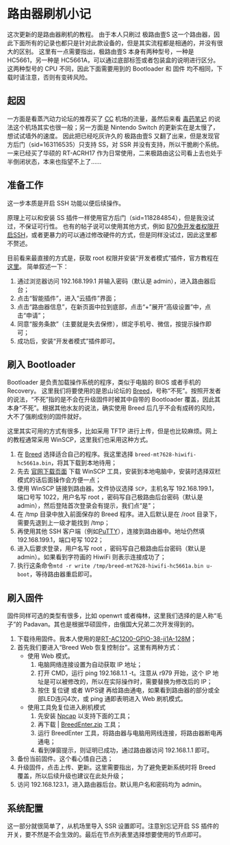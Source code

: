 # 路由器刷机小记

这次更新的是路由器刷机的教程。
由于本人只刷过 极路由壹S 这一个路由器，因此下面所有的记录也都只是针对此款设备的，但是其实流程都是相通的，并没有很大的区别。
这里有一点需要指出，极路由壹S 本身有两种型号，一种是 HC5661，另一种是 HC5661A，可以通过底部标签或者包装盒的说明进行区分。这两种型号的 CPU 不同，因此下面需要用到的 Bootloader 和 固件 均不相同，下载时请注意，否则有变砖风险。


## 起因
一方面是看蒸汽动力论坛的推荐买了 [CC](https://www.cordcord.xyz/) 机场的流量，虽然后来看 [毒药笔记](https://github.com/DuyaoSS/SSR/issues/1) 的说法这个机场其实也很一般；另一方面是 Nintendo Switch 的更新实在是太慢了，想试试墙外的速度。
因此把已经吃灰许久的 极路由壹S 又翻了出来，但是发现官方后门（sid=163116535）只支持 SS，对 SSR 并没有支持，所以干脆刷个系统。一来已经买了华硕的 RT-ACRH17 作为日常使用，二来极路由这公司看上去也处于半倒闭状态，本来也指望不上了……


## 准备工作
这一步本质是开启 SSH 功能以便后续操作。

原理上可以和安装 SS 插件一样使用官方后门（sid=118284854），但是我没试过，不保证可行性。
也有的帖子说可以使用其他方式，例如 [B70免开发者权限开启SSH](https://www.right.com.cn/forum/thread-220214-1-1.html)，或者更暴力的可以通过修改硬件的方式，但是同样没试过，因此这里都不赘述。

目前看来最直接的方式是，获取 root 权限并安装“开发者模式”插件，官方教程在 [这里](http://www.hiwifi.com/service_faq?id=25&article_id=94)。
简单叙述一下：
1. 通过浏览器访问 192.168.199.1 并输入密码（默认是 admin），进入路由器后台；
2. 点击“智能插件”，进入“云插件”界面；
3. 点击“路由器信息”，在新页面中拉到底部，点击“+”展开“高级设置”中，点击“申请”；
4. 同意“服务条款”（主要就是失去保修），绑定手机号、微信，按提示操作即可；
5. 成功后，安装“开发者模式”插件即可。


## 刷入 Bootloader
Bootloader 是负责加载操作系统的程序，类似于电脑的 BIOS 或者手机的 Recovery。
这里我们将要使用的是恩山论坛的 [Breed](https://www.right.com.cn/forum/thread-161906-1-1.html)，号称“不死”。按照开发者的说法，“不死”指的是不会在升级固件时被其中自带的 Bootloader 覆盖，因此其本身“不死”。根据其他水友的说法，确实使用 Breed 后几乎不会有成砖的风险，大不了强刷成别的固件就好。

这里其实可用的方式有很多，比如采用 TFTP 进行上传，但是也比较麻烦。网上的教程通常采用 WinSCP，这里我们也采用这种方式。
1. 在 [Breed](https://www.right.com.cn/forum/thread-161906-1-1.html) 选择适合自己的程序。我这里选择 `breed-mt7628-hiwifi-hc5661a.bin`，将其下载到本地待用；
2. 先去 [官网下载页面](https://winscp.net/eng/download.php) 下载 WinSCP 工具，安装到本地电脑中，安装时选择双栏模式的话后面操作会方便一点；
3. 使用 WinSCP 链接到路由器。文件协议选择 `SCP`，主机名写 192.168.199.1，端口号写 1022，用户名写 root ，密码写自己极路由后台密码（默认是 admin），然后登陆首次登录会有提示，我们点“是”；
4. 在 /tmp 目录中放入前面保存的 Breed 程序。进入后默认是在 /root 目录下，需要先退到上一级才能找到 /tmp；
5. 再使用其他 SSH 客户端（例如[PuTTY](https://www.chiark.greenend.org.uk/~sgtatham/putty/)），连接到路由器中。地址仍然填 192.168.199.1，端口号写 1022；
6. 进入后要求登录，用户名写 root ，密码写自己极路由后台密码（默认是 admin）。如果看到字符画的 HiwiFi 则表示连接成功了；
7. 执行这条命令`mtd -r write /tmp/breed-mt7628-hiwifi-hc5661a.bin u-boot`，等待路由器重启即可。


## 刷入固件
固件同样可选的类型有很多，比如 openwrt 或者梅林，这里我们选择的是人称“毛子”的 Padavan。其也是根据华硕固件，由俄国大兄弟二次开发得到的。

1. 下载待用固件。我本人使用的是[RT-AC1200-GPIO-38-ji1A-128M](http://opt.cn2qq.com/padavan/)；
2. 首先我们要进入“Breed Web 恢复控制台”。这里有两种方式：
    - 使用 Web 模式。
        1. 电脑网络连接设置为自动获取 IP 地址；
        2. 打开 CMD，运行 ping 192.168.1.1 -t。注意从 r979 开始，这个 IP 地址是可以被修改的，所以在实际操作时，需要替换为修改后的 IP；
        3. 按住 复位键 或者 WPS键 再给路由通电，如果看到路由器的部分或全部LED连闪4次，或 ping 通即表明进入 Web 刷机模式。
    - 使用工具免复位进入刷机模式
        1. 先安装 [Npcap](https://github.com/nmap/npcap/releases) 以支持下面的工具；
        2. 再下载 |  [BreedEnter.zip](https://breed.hackpascal.net/BreedEnter.zip) 工具；
        3. 运行 BreedEnter 工具，将路由器与电脑用网线连接，将路由器断电再通电；
        4. 看到弹窗提示，则证明已成功，通过路由器访问 192.168.1.1 即可。
3. 备份当前固件。这个看心情自己选；
4. 升级固件，点击上传、更新。这里需要指出，为了避免更新系统时将 Breed 覆盖，所以后续升级也建议在此处升级；
5. 访问 192.168.123.1，进入路由器后台。默认用户名和密码均为 admin。


## 系统配置
这一部分就很简单了，从机场里导入 SSR 设置即可。注意别忘记开启 SS 插件的开关，要不然是不会生效的。最后在节点列表里选择想要使用的节点即可。